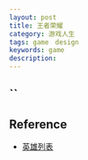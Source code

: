 ```yaml
---
layout: post
title: 王者荣耀
category: 游戏人生
tags: game　design
keywords: game
description: 
---
```


## ``

## Reference

* [英雄列表](http://pvp.qq.com/web201605/herolist.shtml)
